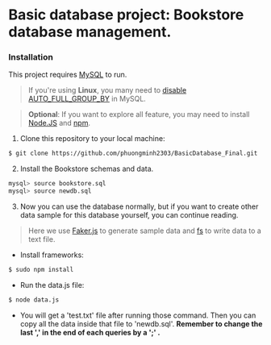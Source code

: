 # Basic database project: Bookstore database management.

### Installation

This project requires [MySQL](https://www.mysql.com/) to run.
> If you're using **Linux**, you many need to [disable AUTO_FULL_GROUP_BY](https://stackoverflow.com/questions/23921117/disable-only-full-group-by) in MySQL.

> **Optional**: If you want to explore all feature, you may need to install [Node.JS](https://nodejs.org/en/) and [npm](https://www.npmjs.com/get-npm).

1. Clone this repository to your local machine:
```sh
$ git clone https://github.com/phuongminh2303/BasicDatabase_Final.git
```
2. Install the Bookstore schemas and data.
```sh
mysql> source bookstore.sql
mysql> source newdb.sql
```
3. Now you can use the database normally, but if you want to create other data sample for this database yourself, you can continue reading.
> Here we use [Faker.js](https://www.npmjs.com/package/Faker) to generate sample data and [fs](https://www.npmjs.com/package/fs) to write data to a text file.

- Install frameworks:
```sh
$ sudo npm install
```
- Run the data.js file:
```sh
$ node data.js
```
- You will get a 'test.txt' file after running those command. Then you can copy all the data inside that file to 'newdb.sql'. **Remember to change the last ',' in the end of each queries by a ';' .**
